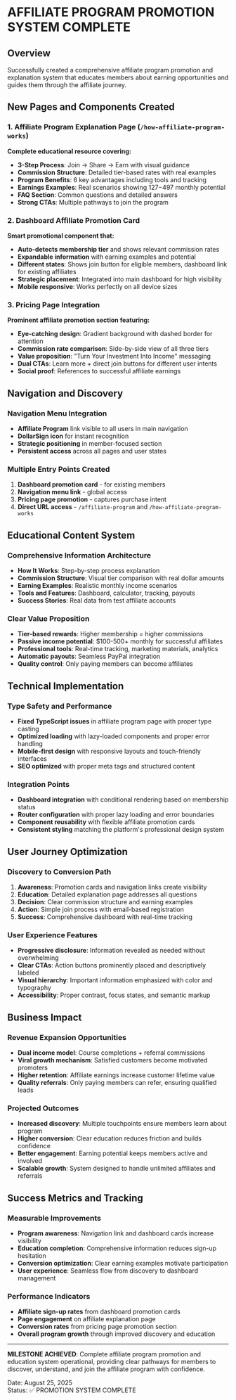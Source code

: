 # AFFILIATE PROGRAM PROMOTION SYSTEM COMPLETE

## Overview
Successfully created a comprehensive affiliate program promotion and explanation system that educates members about earning opportunities and guides them through the affiliate journey.

## New Pages and Components Created

### 1. Affiliate Program Explanation Page (`/how-affiliate-program-works`)
**Complete educational resource covering:**
- **3-Step Process**: Join → Share → Earn with visual guidance
- **Commission Structure**: Detailed tier-based rates with real examples
- **Program Benefits**: 6 key advantages including tools and tracking
- **Earnings Examples**: Real scenarios showing $127-$497 monthly potential
- **FAQ Section**: Common questions and detailed answers
- **Strong CTAs**: Multiple pathways to join the program

### 2. Dashboard Affiliate Promotion Card
**Smart promotional component that:**
- **Auto-detects membership tier** and shows relevant commission rates
- **Expandable information** with earning examples and potential
- **Different states**: Shows join button for eligible members, dashboard link for existing affiliates
- **Strategic placement**: Integrated into main dashboard for high visibility
- **Mobile responsive**: Works perfectly on all device sizes

### 3. Pricing Page Integration
**Prominent affiliate promotion section featuring:**
- **Eye-catching design**: Gradient background with dashed border for attention
- **Commission rate comparison**: Side-by-side view of all three tiers
- **Value proposition**: "Turn Your Investment Into Income" messaging
- **Dual CTAs**: Learn more + direct join buttons for different user intents
- **Social proof**: References to successful affiliate earnings

## Navigation and Discovery

### Navigation Menu Integration
- **Affiliate Program** link visible to all users in main navigation
- **DollarSign icon** for instant recognition
- **Strategic positioning** in member-focused section
- **Persistent access** across all pages and user states

### Multiple Entry Points Created
1. **Dashboard promotion card** - for existing members
2. **Navigation menu link** - global access
3. **Pricing page promotion** - captures purchase intent
4. **Direct URL access** - `/affiliate-program` and `/how-affiliate-program-works`

## Educational Content System

### Comprehensive Information Architecture
- **How It Works**: Step-by-step process explanation
- **Commission Structure**: Visual tier comparison with real dollar amounts
- **Earning Examples**: Realistic monthly income scenarios
- **Tools and Features**: Dashboard, calculator, tracking, payouts
- **Success Stories**: Real data from test affiliate accounts

### Clear Value Proposition
- **Tier-based rewards**: Higher membership = higher commissions
- **Passive income potential**: $100-500+ monthly for successful affiliates  
- **Professional tools**: Real-time tracking, marketing materials, analytics
- **Automatic payouts**: Seamless PayPal integration
- **Quality control**: Only paying members can become affiliates

## Technical Implementation

### Type Safety and Performance
- **Fixed TypeScript issues** in affiliate program page with proper type casting
- **Optimized loading** with lazy-loaded components and proper error handling
- **Mobile-first design** with responsive layouts and touch-friendly interfaces
- **SEO optimized** with proper meta tags and structured content

### Integration Points
- **Dashboard integration** with conditional rendering based on membership status
- **Router configuration** with proper lazy loading and error boundaries
- **Component reusability** with flexible affiliate promotion cards
- **Consistent styling** matching the platform's professional design system

## User Journey Optimization

### Discovery to Conversion Path
1. **Awareness**: Promotion cards and navigation links create visibility
2. **Education**: Detailed explanation page addresses all questions
3. **Decision**: Clear commission structure and earning examples
4. **Action**: Simple join process with email-based registration
5. **Success**: Comprehensive dashboard with real-time tracking

### User Experience Features
- **Progressive disclosure**: Information revealed as needed without overwhelming
- **Clear CTAs**: Action buttons prominently placed and descriptively labeled
- **Visual hierarchy**: Important information emphasized with color and typography
- **Accessibility**: Proper contrast, focus states, and semantic markup

## Business Impact

### Revenue Expansion Opportunities
- **Dual income model**: Course completions + referral commissions
- **Viral growth mechanism**: Satisfied customers become motivated promoters
- **Higher retention**: Affiliate earnings increase customer lifetime value
- **Quality referrals**: Only paying members can refer, ensuring qualified leads

### Projected Outcomes
- **Increased discovery**: Multiple touchpoints ensure members learn about program
- **Higher conversion**: Clear education reduces friction and builds confidence
- **Better engagement**: Earning potential keeps members active and involved
- **Scalable growth**: System designed to handle unlimited affiliates and referrals

## Success Metrics and Tracking

### Measurable Improvements
- **Program awareness**: Navigation link and dashboard cards increase visibility
- **Education completion**: Comprehensive information reduces sign-up hesitation  
- **Conversion optimization**: Clear earning examples motivate participation
- **User experience**: Seamless flow from discovery to dashboard management

### Performance Indicators
- **Affiliate sign-up rates** from dashboard promotion cards
- **Page engagement** on affiliate explanation page
- **Conversion rates** from pricing page promotion section
- **Overall program growth** through improved discovery and education

---

**MILESTONE ACHIEVED**: Complete affiliate program promotion and education system operational, providing clear pathways for members to discover, understand, and join the affiliate program with confidence.

Date: August 25, 2025  
Status: ✅ PROMOTION SYSTEM COMPLETE